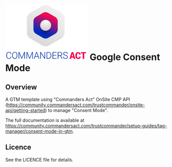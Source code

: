 # ![TagCo logo](/Screenshots/logo.png) Google Consent Mode
## Overview
A GTM template using "Commanders Act" OnSite CMP API (https://community.commandersact.com/trustcommander/onsite-api/getting-started) to manage "Consent Mode".

The full documentation is available at https://community.commandersact.com/trustcommander/setup-guides/tag-manager/consent-mode-in-gtm.

## Licence
See the LICENCE file for details.
